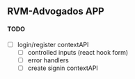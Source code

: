 ## RVM-Advogados APP

#### TODO

- [ ] login/register contextAPI
  - [ ] controlled inputs (react hook form)
  - [ ] error handlers
  - [ ] create signin contextAPI